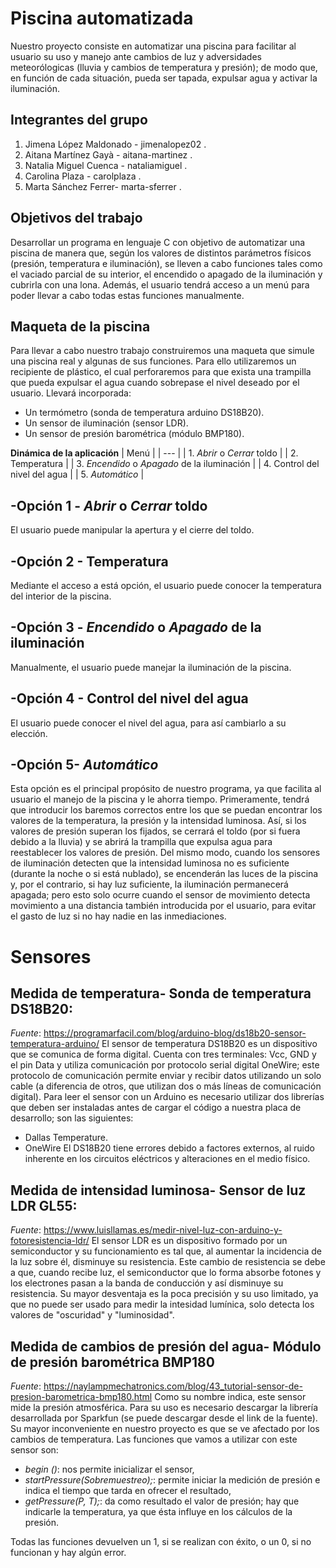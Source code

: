 # Piscina automatizada

Nuestro proyecto consiste en automatizar una piscina para facilitar al usuario su uso y manejo ante cambios de luz y adversidades meteorólogicas (lluvia y cambios de temperatura y presión); de modo que, en función de cada situación, pueda ser tapada, expulsar agua y activar la iluminación.


## Integrantes del grupo

 1. Jimena López Maldonado - jimenalopez02 .
 2. Aitana Martínez Gayà -  aitana-martinez .
 3. Natalia Miguel Cuenca -  nataliamiguel .
 4. Carolina Plaza -  carolplaza .
 5. Marta Sánchez Ferrer-  marta-sferrer .

## Objetivos del trabajo
Desarrollar un programa en lenguaje C con objetivo de automatizar una piscina de manera que, según los valores de distintos parámetros físicos (presión, temperatura e iluminación), se lleven a cabo funciones tales como el vaciado parcial de su interior, el encendido o apagado de la iluminación y cubrirla con una lona. 
Además, el usuario tendrá acceso a un menú para poder llevar a cabo todas estas funciones manualmente.

## Maqueta de la piscina
Para llevar a cabo nuestro trabajo construiremos una maqueta que simule una piscina real y algunas de sus funciones.
Para ello utilizaremos un recipiente de plástico, el cual perforaremos para que exista una trampilla que pueda expulsar el agua cuando sobrepase el nivel deseado por el usuario.
Llevará incorporada:
- Un termómetro (sonda de temperatura arduino  DS18B20).
- Un sensor de iluminación (sensor LDR).
- Un sensor de presión barométrica (módulo BMP180).


**Dinámica de la aplicación**
| Menú |
| --- |
| 1. *Abrir* o *Cerrar* toldo  |
| 2. Temperatura |
| 3. *Encendido* o *Apagado* de la iluminación |
| 4. Control del nivel del agua |
| 5. *Automático* |

## -Opción 1 - *Abrir* o *Cerrar* toldo
El usuario puede manipular la apertura y el cierre del toldo.

## -Opción 2 - Temperatura
Mediante el acceso a está opción, el usuario puede conocer la temperatura del interior de la piscina.

## -Opción 3 - *Encendido* o *Apagado* de la iluminación
Manualmente, el usuario puede manejar la iluminación de la piscina.

## -Opción 4 - Control del nivel del agua
El usuario puede conocer el nivel del agua, para así cambiarlo a su elección.

## -Opción 5- *Automático*
Esta opción es el principal propósito de nuestro programa, ya que facilita al usuario el manejo de la piscina y le ahorra tiempo. 
Primeramente, tendrá que introducir los baremos correctos entre los que se puedan encontrar los valores de la temperatura, la presión y la intensidad luminosa. 
Así, si los valores de presión superan los fijados, se cerrará el toldo (por si fuera debido a la lluvia) y se abrirá la trampilla que expulsa agua para reestablecer los valores de presión. 
Del mismo modo, cuando los sensores de iluminación detecten que la intensidad luminosa no es suficiente (durante la noche o si está nublado), se encenderán las luces de la piscina y, por el contrario, si hay luz suficiente, la iluminación permanecerá apagada; pero esto solo ocurre cuando el sensor de movimiento detecta movimiento a una distancia también introducida por el usuario, para evitar el gasto de luz si no hay nadie en las inmediaciones.


 # Sensores
 ## Medida de temperatura- Sonda de temperatura DS18B20:
*Fuente*: https://programarfacil.com/blog/arduino-blog/ds18b20-sensor-temperatura-arduino/
El sensor de temperatura DS18B20 es un dispositivo que se comunica de forma digital. Cuenta con tres terminales: Vcc, GND y el pin Data y utiliza comunicación por protocolo serial digital OneWire; este protocolo de comunicación permite enviar y recibir datos utilizando un solo cable (a diferencia de otros, que utilizan dos o más líneas de comunicación digital).
Para leer el sensor con un Arduino es necesario utilizar dos librerías que deben ser instaladas antes de cargar el código a nuestra placa de desarrollo; son las siguientes:
- Dallas Temperature.
- OneWire
El DS18B20 tiene errores debido a factores externos, al ruido inherente en los circuitos eléctricos y alteraciones en el medio físico.

## Medida de intensidad luminosa- Sensor de luz LDR GL55:
*Fuente*: https://www.luisllamas.es/medir-nivel-luz-con-arduino-y-fotoresistencia-ldr/
El sensor LDR es un dispositivo formado por un semiconductor y su funcionamiento es tal que, al aumentar la incidencia de la luz sobre él, disminuye su resistencia.
Este cambio de resistencia se debe a que, cuando recibe luz, el semiconductor que lo forma absorbe fotones y los electrones pasan a la banda de conducción y así disminuye su resistencia.
Su mayor desventaja es la poca precisión y su uso limitado, ya que no puede ser usado para medir la intesidad lumínica, solo detecta los valores de "oscuridad" y "luminosidad".

 ## Medida de cambios de presión del agua- Módulo de presión barométrica BMP180
*Fuente*: https://naylampmechatronics.com/blog/43_tutorial-sensor-de-presion-barometrica-bmp180.html
Como su nombre indica, este sensor mide la presión atmosférica. Para su uso es necesario descargar la librería desarrollada por Sparkfun (se puede descargar desde el link de la fuente).
Su mayor inconveniente en nuestro proyecto es que se ve afectado por los cambios de temperatura.
Las funciones que vamos a utilizar con este sensor son: 
- *begin ()*: nos permite inicializar el sensor,
- *startPressure(Sobremuestreo);*: permite iniciar la medición de presión e indica el tiempo que tarda en ofrecer el resultado,
- *getPressure(P, T);*: da como resultado el valor de presión; hay que indicarle la temperatura, ya que ésta influye en los cálculos de la presión.

Todas las funciones devuelven un 1, si se realizan con éxito, o un 0, si no funcionan y hay algún error.

